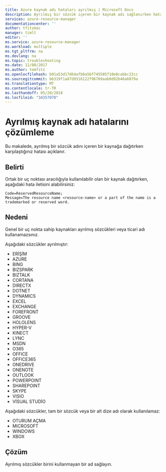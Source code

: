 ```yaml
---
title: Azure kaynak adı hataları ayrılmış | Microsoft Docs
description: Ayrılmış bir sözcük içeren bir kaynak adı sağlanırken hatalarını çözümlemeyi açıklar.
services: azure-resource-manager
documentationcenter: ''
author: tfitzmac
manager: timlt
editor: ''
ms.service: azure-resource-manager
ms.workload: multiple
ms.tgt_pltfrm: na
ms.devlang: na
ms.topic: troubleshooting
ms.date: 11/08/2017
ms.author: tomfitz
ms.openlocfilehash: b91a53d17d64afb0a56f745505f10e8cabbc22cc
ms.sourcegitcommit: b6319f1a87d9316122f96769aab0d92b46a6879a
ms.translationtype: MT
ms.contentlocale: tr-TR
ms.lasthandoff: 05/20/2018
ms.locfileid: "34357070"
---
```

# <a name="resolve-reserved-resource-name-errors"></a>Ayrılmış kaynak adı hatalarını çözümleme

Bu makalede, ayrılmış bir sözcük adını içeren bir kaynağa dağıtırken karşılaştığınız hatası açıklanır.

## <a name="symptom"></a>Belirti

Ortak bir uç noktası aracılığıyla kullanılabilir olan bir kaynak dağıtırken, aşağıdaki hata iletisini alabilirsiniz:

```
Code=ReservedResourceName;
Message=The resource name <resource-name> or a part of the name is a trademarked or reserved word.
```

## <a name="cause"></a>Nedeni

Genel bir uç nokta sahip kaynakları ayrılmış sözcükleri veya ticari adı kullanamazsınız.

Aşağıdaki sözcükler ayrılmıştır:

* ERİŞİM
* AZURE
* BING
* BIZSPARK
* BIZTALK
* CORTANA
* DIRECTX
* DOTNET
* DYNAMICS
* EXCEL
* EXCHANGE
* FOREFRONT
* GROOVE
* HOLOLENS
* HYPER-V
* KINECT
* LYNC
* MSDN
* O365
* OFFICE
* OFFICE365
* ONEDRIVE
* ONENOTE
* OUTLOOK
* POWERPOINT
* SHAREPOINT
* SKYPE
* VISIO
* VİSUAL STUDİO

Aşağıdaki sözcükler, tam bir sözcük veya bir alt dize adı olarak kullanılamaz:

* OTURUM AÇMA
* MICROSOFT
* WINDOWS
* XBOX

## <a name="solution"></a>Çözüm

Ayrılmış sözcükler birini kullanmayan bir ad sağlayın.